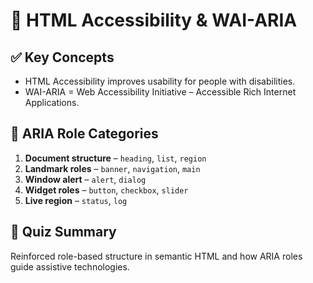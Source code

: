 # 📘 HTML Accessibility & WAI-ARIA

## ✅ Key Concepts
- HTML Accessibility improves usability for people with disabilities.
- WAI-ARIA = Web Accessibility Initiative – Accessible Rich Internet Applications.

## 🔹 ARIA Role Categories
1. **Document structure** – `heading`, `list`, `region`
2. **Landmark roles** – `banner`, `navigation`, `main`
3. **Window alert** – `alert`, `dialog`
4. **Widget roles** – `button`, `checkbox`, `slider`
5. **Live region** – `status`, `log`

## 📌 Quiz Summary
Reinforced role-based structure in semantic HTML and how ARIA roles guide assistive technologies.
